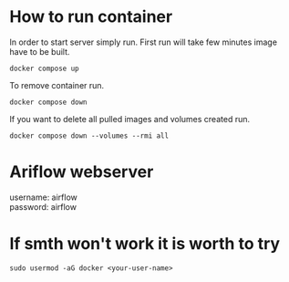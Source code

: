 # How to run container
In order to start server simply run. First run will take few minutes image have to be built.
```
docker compose up
```

To remove container run.
```
docker compose down
```

If you want to delete all pulled images and volumes created run.
```
docker compose down --volumes --rmi all
```

# Ariflow webserver

username: airflow \
password: airflow

# If smth won't work it is worth to try
```
sudo usermod -aG docker <your-user-name>
```